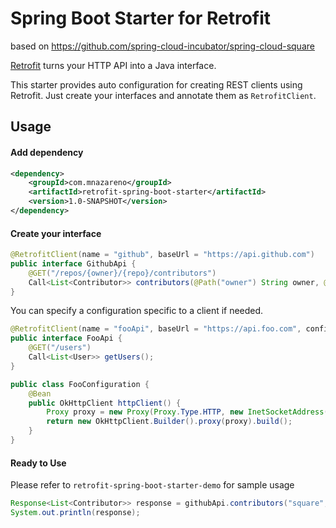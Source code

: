 # Spring Boot Starter for Retrofit
based on https://github.com/spring-cloud-incubator/spring-cloud-square

[Retrofit](http://square.github.io/retrofit/) turns your HTTP API into a Java interface.

This starter provides auto configuration for creating REST clients using Retrofit. Just create your 
interfaces and annotate them as `RetrofitClient`.
## Usage
#### Add dependency

```xml
<dependency>
    <groupId>com.mnazareno</groupId>
    <artifactId>retrofit-spring-boot-starter</artifactId>
    <version>1.0-SNAPSHOT</version>
</dependency>
```

#### Create your interface

```java
@RetrofitClient(name = "github", baseUrl = "https://api.github.com")
public interface GithubApi {
    @GET("/repos/{owner}/{repo}/contributors")
    Call<List<Contributor>> contributors(@Path("owner") String owner, @Path("repo") String repo);
}
```
You can specify a configuration specific to a client if needed.
```java
@RetrofitClient(name = "fooApi", baseUrl = "https://api.foo.com", configuration = { FooConfiguration.class } )
public interface FooApi {
    @GET("/users")
    Call<List<User>> getUsers();
}

public class FooConfiguration {
    @Bean
    public OkHttpClient httpClient() {
    	Proxy proxy = new Proxy(Proxy.Type.HTTP, new InetSocketAddress("proxy.company.com", 8080));
    	return new OkHttpClient.Builder().proxy(proxy).build();
    }
}
```
#### Ready to Use
Please refer to `retrofit-spring-boot-starter-demo` for sample usage 
```java
Response<List<Contributor>> response = githubApi.contributors("square", "retrofit").execute();
System.out.println(response);
```
